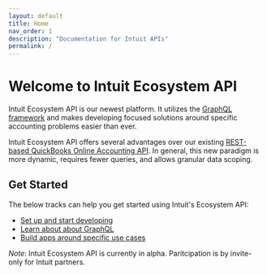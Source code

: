 ```yaml
---
layout: default
title: Home
nav_order: 1
description: "Documentation for Intuit APIs"
permalink: /
---
```


# Welcome to Intuit Ecosystem API

Intuit Ecosystem API is our newest platform. It utilizes the [GraphQL framework](https://graphql.org/) and makes developing focused solutions around specific accounting problems easier than ever.

Intuit Ecosystem API offers several advantages over our existing [REST-based QuickBooks Online Accounting API](https://developer.intuit.com/app/developer/qbo/docs/develop/rest-api-features). In general, this new paradigm is more dynamic, requires fewer queries, and allows granular data scoping.

## Get Started

The below tracks can help you get started using Intuit's Ecosystem API:

- [Set up and start developing](./docs/getting-started)
- [Learn about about GraphQL](./docs/graphql-concepts)
- [Build apps around specific use cases](./docs/use-cases)

_Note_: Intuit Ecosystem API is currently in alpha. Paritcipation is by invite-only for Intuit partners.